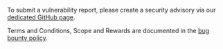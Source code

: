 To submit a vulnerability report, please create a security advisory via our [dedicated GitHub page](https://github.com/grafana/tobechanged/security/advisories).

Terms and Conditions, Scope and Rewards are documented in the [bug bounty policy](https://github.com/grafana/tobechanged/blob/policy-v1/README.md).
